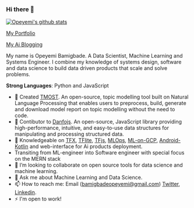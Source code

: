 ### Hi there 👋

[![Opeyemi's github stats](https://github-readme-stats.vercel.app/api?username=steveoni&show_icons=true&title_color=fff&icon_color=79ff97&text_color=9f9f9f&bg_color=151515)](https://github.com/opeyemibami/)

[My Portfolio](https://opeyemibami.github.io/yhemmy/) 

[My Ai Blogging](https://ml-app-gallery.herokuapp.com/)

My name is Opeyemi Bamigbade. A  Data Scientist, Machine Learning and Systems Engineer. I combine my knowledge of systems design, software and data science to build data driven products that scale and solve problems. 

**Strong Languages**: Python and JavaScript

- 🔭 Created [TMOST](https://github.com/opeyemibami/Topic-Modelling-Open-Source-Tool). An open-source, topic modelling tool built on Natural Language Processing that enables users to preprocess, build, generate and download model report on topic modelling without the need to code.
- 🌱 Contibutor to [Danfojs](https://github.com/opensource9ja/danfojs). An open-source, JavaScript library providing high-performance, intuitive, and easy-to-use data structures for manipulating and processing structured data.
- 🌱 Knowledgeable on [TFX](https://www.tensorflow.org/tfx), [TFlite](https://www.tensorflow.org/lite), [TFjs](https://www.tensorflow.org/js), [MLOps](https://cloud.google.com/solutions/machine-learning/mlops-continuous-delivery-and-automation-pipelines-in-machine-learning), [ML-on-GCP](https://www.coursera.org/programs/697b2a08-db87-4463-a112-e1ac8c46b181/browse?productId=GWIdT4bQEeiFWQrjbTVkyg&productType=s12n&query=Machine+Learning+with+TensorFlow+on+Google+Cloud+Platform&showMiniModal=true), [Android-Kotlin](https://kotlinlang.org/) and web-interface for Ai products deployment.
- Transiting from ML-engineer into Software engineer with special focus on the MERN stack
- 👯 I’m looking to collaborate on open source tools for data science and machine learning.
- 💬 Ask me about Machine Learning and Data Science.
- 📫 How to reach me: Email (bamigbadeopeyemi@gmail.com) [Twitter](https://twitter.com/opeyemibami), [Linkedin](https://www.linkedin.com/in/bamigbade-opeyemi-49007a122/).
- ⚡ I'm open to work!
